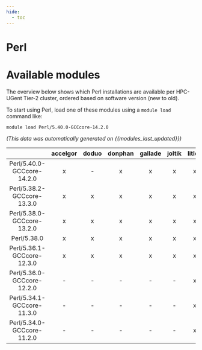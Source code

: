 ```yaml
---
hide:
  - toc
---
```


Perl
====

# Available modules


The overview below shows which Perl installations are available per HPC-UGent Tier-2 cluster, ordered based on software version (new to old).

To start using Perl, load one of these modules using a `module load` command like:

```shell
module load Perl/5.40.0-GCCcore-14.2.0
```

*(This data was automatically generated on {{modules_last_updated}})*

| |accelgor|doduo|donphan|gallade|joltik|litleo|shinx|
| :---: | :---: | :---: | :---: | :---: | :---: | :---: | :---: |
|Perl/5.40.0-GCCcore-14.2.0|x|-|x|x|x|x|x|
|Perl/5.38.2-GCCcore-13.3.0|x|x|x|x|x|x|x|
|Perl/5.38.0-GCCcore-13.2.0|x|x|x|x|x|x|x|
|Perl/5.38.0|x|x|x|x|x|x|x|
|Perl/5.36.1-GCCcore-12.3.0|x|x|x|x|x|x|x|
|Perl/5.36.0-GCCcore-12.2.0|-|-|-|-|-|x|x|
|Perl/5.34.1-GCCcore-11.3.0|-|-|-|-|-|x|x|
|Perl/5.34.0-GCCcore-11.2.0|-|-|-|-|-|x|x|
